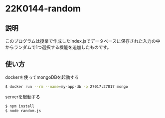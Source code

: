 # 22K0144-random

## 説明
このプログラムは授業で作成したindex.jsでデータベースに保存された入力の中からランダムで1つ選択する機能を追加したものです。

## 使い方
dockerを使ってmongoDBを起動する
```bash
$ docker run --rm --name=my-app-db -p 27017:27017 mongo
```

serverを起動する
```bash
$ npm install
$ node random.js
```